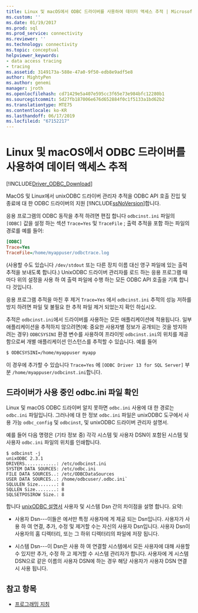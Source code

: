 ```yaml
---
title: Linux 및 macOS에서 ODBC 드라이버를 사용하여 데이터 액세스 추적 | Microsoft Docs
ms.custom: ''
ms.date: 01/19/2017
ms.prod: sql
ms.prod_service: connectivity
ms.reviewer: ''
ms.technology: connectivity
ms.topic: conceptual
helpviewer_keywords:
- data access tracing
- tracing
ms.assetid: 3149173a-588e-47a0-9f50-edb8e9adf5e8
author: MightyPen
ms.author: genemi
manager: jroth
ms.openlocfilehash: cd71429e5a407e595cc3f65e73e984bfc12280b1
ms.sourcegitcommit: 5d27fb187006e676d652884f0c1f5133a1bd62b2
ms.translationtype: MTE75
ms.contentlocale: ko-KR
ms.lasthandoff: 06/17/2019
ms.locfileid: "67152217"
---
```

# <a name="data-access-tracing-with-the-odbc-driver-on-linux-and-macos"></a>Linux 및 macOS에서 ODBC 드라이버를 사용하여 데이터 액세스 추적

[!INCLUDE[Driver_ODBC_Download](../../../includes/driver_odbc_download.md)]

MacOS 및 Linux에서 unixODBC 드라이버 관리자 추적을 ODBC API 호출 진입 및 종료에 대 한 ODBC 드라이버의 지원 [!INCLUDE[ssNoVersion](../../../includes/ssnoversion-md.md)]합니다.

응용 프로그램의 ODBC 동작을 추적 하려면 편집 합니다 `odbcinst.ini` 파일의 `[ODBC]` 값을 설정 하는 섹션 `Trace=Yes` 및 `TraceFile` ; 출력 추적을 포함 하는 파일의 경로를 예를 들어:

```ini
[ODBC]
Trace=Yes
TraceFile=/home/myappuser/odbctrace.log
```

(사용할 수도 있습니다 `/dev/stdout` 또는 다른 장치 이름 대신 영구 파일에 있는 출력 추적을 보내도록 합니다.) UnixODBC 드라이버 관리자를 로드 하는 응용 프로그램 때마다 위의 설정을 사용 하 여 출력 파일에 수행 하는 모든 ODBC API 호출을 기록 합니다 것입니다.

응용 프로그램 추적을 마친 후 제거 `Trace=Yes` 에서 `odbcinst.ini` 추적의 성능 저하를 방지 하려면 파일 및 불필요 한 추적 파일 제거 되었는지 확인 하십시오.

추적은 `odbcinst.ini`에서 드라이버를 사용하는 모든 애플리케이션에 적용됩니다. 일부 애플리케이션을 추적하지 않으려면(예: 중요한 사용자별 정보가 공개되는 것을 방지하려는 경우) `ODBCSYSINI` 환경 변수를 사용하여 프라이빗 `odbcinst.ini`의 위치를 제공함으로써 개별 애플리케이션 인스턴스를 추적할 수 있습니다. 예를 들어

```bash
$ ODBCSYSINI=/home/myappuser myapp
```

이 경우에 추가할 수 있습니다 `Trace=Yes` 에 `[ODBC Driver 13 for SQL Server]` 부분 `/home/myappuser/odbcinst.ini`합니다.

## <a name="determining-which-odbcini-file-the-driver-is-using"></a>드라이버가 사용 중인 odbc.ini 파일 확인

Linux 및 macOS ODBC 드라이버 알지 못하면 `odbc.ini` 사용에 대 한 경로는 `odbc.ini` 파일입니다. 그러나에 대 한 정보 `odbc.ini` 파일은 unixODBC 도구에서 사용 가능 `odbc_config` 및 `odbcinst`, 및 unixODBC 드라이버 관리자 설명서.

예를 들어 다음 명령은 (기타 정보 중) 각각 시스템 및 사용자 DSN이 포함된 시스템 및 사용자 `odbc.ini` 파일의 위치를 인쇄합니다.

```
$ odbcinst -j
unixODBC 2.3.1
DRIVERS............: /etc/odbcinst.ini
SYSTEM DATA SOURCES: /etc/odbc.ini
FILE DATA SOURCES..: /etc/ODBCDataSources
USER DATA SOURCES..: /home/odbcuser/.odbc.ini`
SQLULEN Size.......: 8
SQLLEN Size........: 8
SQLSETPOSIROW Size.: 8
```

합니다 [unixODBC 설명서](http://www.unixodbc.org/doc/UserManual/) 사용자 및 시스템 Dsn 간의 차이점을 설명 합니다. 요약:

- 사용자 Dsn---이들은 에서만 특정 사용자에 게 제공 되는 Dsn입니다. 사용자가 사용 하 여 연결, 추가, 수정 및 제거할 수는 자신의 사용자 Dsn입니다. 사용자 Dsn이 사용자의 홈 디렉터리, 또는 그 하위 디렉터리의 파일에 저장 됩니다.

- 시스템 Dsn---이 Dsn은 사용 하 여 연결할 시스템에서 모든 사용자에 대해 사용할 수 있지만 추가, 수정 하 고 제거할 수 시스템 관리자가 합니다. 사용자에 게 시스템 DSN으로 같은 이름의 사용자 DSN에 하는 경우 해당 사용자가 사용자 DSN 연결 시 사용 됩니다.

## <a name="see-also"></a>참고 항목

- [프로그래밍 지침](../../../connect/odbc/linux-mac/programming-guidelines.md)

